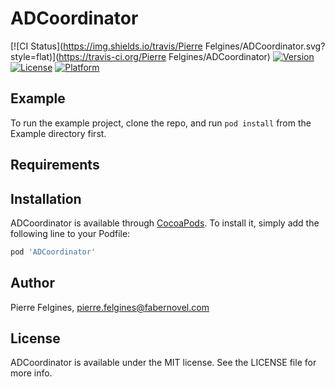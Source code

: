# ADCoordinator

[![CI Status](https://img.shields.io/travis/Pierre Felgines/ADCoordinator.svg?style=flat)](https://travis-ci.org/Pierre Felgines/ADCoordinator)
[![Version](https://img.shields.io/cocoapods/v/ADCoordinator.svg?style=flat)](https://cocoapods.org/pods/ADCoordinator)
[![License](https://img.shields.io/cocoapods/l/ADCoordinator.svg?style=flat)](https://cocoapods.org/pods/ADCoordinator)
[![Platform](https://img.shields.io/cocoapods/p/ADCoordinator.svg?style=flat)](https://cocoapods.org/pods/ADCoordinator)

## Example

To run the example project, clone the repo, and run `pod install` from the Example directory first.

## Requirements

## Installation

ADCoordinator is available through [CocoaPods](https://cocoapods.org). To install
it, simply add the following line to your Podfile:

```ruby
pod 'ADCoordinator'
```

## Author

Pierre Felgines, pierre.felgines@fabernovel.com

## License

ADCoordinator is available under the MIT license. See the LICENSE file for more info.
